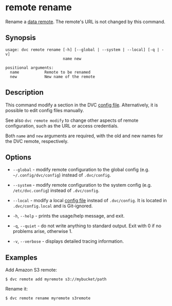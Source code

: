 # remote rename

Rename a [data remote](/doc/command-reference/remote). The remote's URL is not
changed by this command.

## Synopsis

```usage
usage: dvc remote rename [-h] [--global | --system | --local] [-q | -v]
                         name new

positional arguments:
  name           Remote to be renamed
  new            New name of the remote
```

## Description

This command modify a section in the DVC
[config file](/doc/command-reference/config). Alternatively, it is possible to
edit config files manually.

See also `dvc remote modify` to change other aspects of remote configuration,
such as the URL or access credentials.

Both `name` and `new` arguments are required, with the old and new names for the
DVC remote, respectively.

## Options

- `--global` - modify remote configuration to the global config (e.g.
  `~/.config/dvc/config`) instead of `.dvc/config`.

- `--system` - modify remote configuration to the system config (e.g.
  `/etc/dvc.config`) instead of `.dvc/config`.

- `--local` - modify a local [config file](/doc/command-reference/config)
  instead of `.dvc/config`. It is located in `.dvc/config.local` and is
  Git-ignored.

- `-h`, `--help` - prints the usage/help message, and exit.

- `-q`, `--quiet` - do not write anything to standard output. Exit with 0 if no
  problems arise, otherwise 1.

- `-v`, `--verbose` - displays detailed tracing information.

## Examples

Add Amazon S3 remote:

```dvc
$ dvc remote add myremote s3://mybucket/path
```

Rename it:

```dvc
$ dvc remote rename myremote s3remote
```
